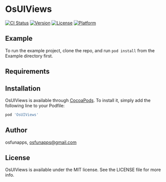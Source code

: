 # OsUIViews

[![CI Status](https://img.shields.io/travis/osfunapps/OsUIViews.svg?style=flat)](https://travis-ci.org/osfunapps/OsUIViews)
[![Version](https://img.shields.io/cocoapods/v/OsUIViews.svg?style=flat)](https://cocoapods.org/pods/OsUIViews)
[![License](https://img.shields.io/cocoapods/l/OsUIViews.svg?style=flat)](https://cocoapods.org/pods/OsUIViews)
[![Platform](https://img.shields.io/cocoapods/p/OsUIViews.svg?style=flat)](https://cocoapods.org/pods/OsUIViews)

## Example

To run the example project, clone the repo, and run `pod install` from the Example directory first.

## Requirements

## Installation

OsUIViews is available through [CocoaPods](https://cocoapods.org). To install
it, simply add the following line to your Podfile:

```ruby
pod 'OsUIViews'
```

## Author

osfunapps, osfunapps@gmail.com

## License

OsUIViews is available under the MIT license. See the LICENSE file for more info.
